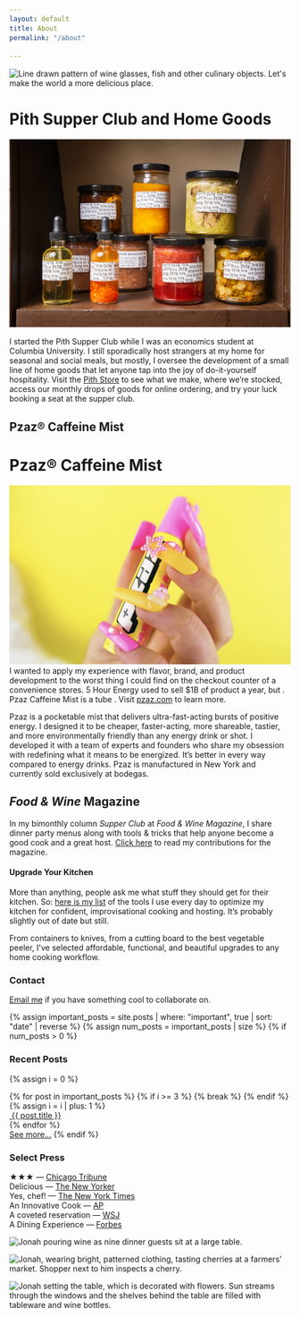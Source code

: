```yaml
---
layout: default
title: About
permalink: "/about"

---
```

![Line drawn pattern of wine glasses, fish and other culinary objects.]({{site.baseurl}}/images/9827b5de-d73f-41e3-959d-e674c1effbe5.jpeg)
Let's make the world a more delicious place.


# Pith Supper Club and Home Goods
![](/images/43dd4362-f67a-45d7-ac5e-f859569c7298.jpeg)

I started the Pith Supper Club while I was an economics student at Columbia University. I still sporadically host strangers at my home for seasonal and social meals, but mostly, I oversee the development of a small line of home goods that let anyone tap into the joy of do-it-yourself hospitality. Visit the [Pith Store](www.pith.store) to see what we make, where we’re stocked, access our monthly drops of goods for online ordering, and try your luck booking a seat at the supper club.

## Pzaz® Caffeine Mist
# Pzaz® Caffeine Mist

![](/images/18e0207b-a0af-4091-a6d0-e4d0379fb843.jpeg)I wanted to apply my experience with flavor, brand, and product development to the worst thing I could find on the checkout counter of a convenience stores.  5 Hour Energy used to sell $1B of product a year, but . Pzaz Caffeine Mist is a tube . Visit [pzaz.com](Www.Pzaz.com) to learn more.

Pzaz is a pocketable mist that delivers ultra-fast-acting bursts of positive energy. I designed it to be cheaper, faster-acting, more shareable, tastier, and more environmentally friendly than any energy drink or shot. I developed it with a team of experts and founders who share my obsession with redefining what it means to be energized. It’s better in every way compared to energy drinks. Pzaz is manufactured in New York and currently sold exclusively at bodegas. 

## _Food & Wine_ Magazine

In my bimonthly column _Supper Club_ at _Food & Wine Magazine_, I share dinner party menus along with tools & tricks that help anyone become a good cook and a great host. [Click here](https://www.foodandwine.com/author/jonah-reider) to read my contributions for the magazine.

#### Upgrade Your Kitchen

More than anything, people ask me what stuff they should get for their kitchen. So: [here is my list](https://jonahreider.com/?page=diy&post=2019-08-17-cooking-essentials "What should I get for my kitchen? What are the best tools for a kitchen?") of the tools I use every day to optimize my kitchen for confident, improvisational cooking and hosting. It’s probably slightly out of date but still.

From containers to knives, from a cutting board to the best vegetable peeler, I've selected affordable, functional, and beautiful upgrades to any home cooking workflow.

### Contact

[Email me](Mailto:jonah@jonahreider.com) if you have something cool to collaborate on.

{% assign important_posts = site.posts | where: "important", true | sort: "date" | reverse %}
{% assign num_posts = important_posts | size %}
{% if num_posts > 0 %}

### Recent Posts

{% assign i = 0 %}

<div id="featured-posts">
{% for post in important_posts %}
{% if i >= 3 %}
{% break %}
{% endif %}
{% assign i = i | plus: 1 %}
<div>
<a href="" onclick="jumpToPost('{{ post.url | remove_first: '/'}}'); return false;">
<img src="{{ post.icon }}" alt="">
<span>{{ post.title }}</span>
</a>
</div>
{% endfor %}
</div>
<a href="#diy" onclick="jumpToPost()">See more…</a>
{% endif %}

### Select Press

★★★ — [Chicago Tribune](http://www.chicagotribune.com/dining/restaurants/ct-review-intro-jonah-reider-food-0928-20160924-column.html)  
Delicious — [The New Yorker](http://www.newyorker.com/magazine/2017/05/22/pith-graduates-from-the-dorm)  
Yes, chef! — [The New York Times](https://www.nytimes.com/2017/04/20/style/jonah-reider-pith-supper-club.html)  
An Innovative Cook — [AP](https://www.apnews.com/52519470af634cb6afc1c0a2e6c7d731)  
A coveted reservation — [WSJ](http://www.wsj.com/articles/for-columbia-student-entrepreneur-dorm-restaurant-is-just-the-first-course-1454113319)  
A Dining Experience — [Forbes](https://www.forbes.com/video/5734702032001/#40eac57de450)

![Jonah pouring wine as nine dinner guests sit at a large table.]({{site.baseurl}}/images/supper_club_brooklyn.jpg)

![Jonah, wearing bright, patterned clothing, tasting cherries at a farmers' market. Shopper next to him inspects a cherry.]({{site.baseurl}}/images/fort_green_market.jpg)

![Jonah setting the table, which is decorated with flowers. Sun streams through the windows and the shelves behind the table are filled with tableware and wine bottles.]({{site.baseurl}}/images/pith_manhattan.jpg)